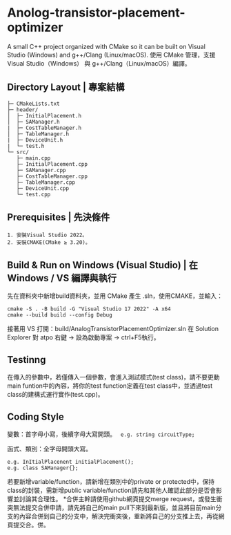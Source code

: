 # Anolog-transistor-placement-optimizer
A small C++ project organized with CMake so it can be built on Visual Studio (Windows) and g++/Clang (Linux/macOS).
使用 CMake 管理，支援 Visual Studio（Windows） 與 g++/Clang（Linux/macOS）編譯。

## Directory Layout | 專案結構
```
├─ CMakeLists.txt
├─ header/
│  ├─ InitialPlacement.h
│  ├─ SAManager.h
|  ├─ CostTableManager.h
│  ├─ TableManager.h
|  ├─ DeviceUnit.h
|  └─ test.h
└─ src/
   ├─ main.cpp
   ├─ InitialPlacement.cpp
   ├─ SAManager.cpp
   ├─ CostTableManager.cpp
   ├─ TableManager.cpp
   ├─ DeviceUnit.cpp
   └─ test.cpp
```

## Prerequisites | 先決條件
```
1. 安裝Visual Studio 2022。
2. 安裝CMAKE(CMake ≥ 3.20)。
```

## Build & Run on Windows (Visual Studio) | 在 Windows / VS 編譯與執行
先在資料夾中新增build資料夾，並用 CMake 產生 .sln，使用CMAKE，並輸入：
```
cmake -S . -B build -G "Visual Studio 17 2022" -A x64
cmake --build build --config Debug
```

接著用 VS 打開：build/AnalogTransistorPlacementOptimizer.sln
在 Solution Explorer 對 atpo 右鍵 → 設為啟動專案 → ctrl+F5執行。

## Testinng
在傳入的參數中，若僅傳入一個參數，會進入測試模式(test class)，請不要更動main funtion中的內容，將你的test function定義在test class中，並透過test class的建構式運行實作(test.cpp)。

## Coding Style
變數：首字母小寫，後續字母大寫開頭。
``` e.g. string circuitType;```

函式、類別：全字母開頭大寫。
``` 
e.g. InItialPlacenent initialPlacement();
e.g. class SAManager{};
```

若要新增variable/function，請新增在類別中的private or protected中，保持class的封裝，需新增public variable/function請先和其他人確認此部分是否會影響並討論其合理性。
*合併主幹請使用github網頁提交merge request，或發生衝突無法提交合併申請，請先將自己的main pull下來到最新版，並且將目前main分支的內容合併到自己的分支中，解決完衝突後，重新將自己的分支推上去，再從網頁提交合。併。
